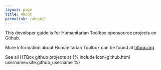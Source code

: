 ```yaml
---
layout: page
title: About
permalink: /about/
---
```


This developer guide is for Humanitarian Toolbox opensource projects on Github.  

More information about Humanitarian Toolbox can be found at [htbox.org](http://www.htbox.org/)

See all HTBox github projects at {% include icon-github.html username=site.github_username %}


